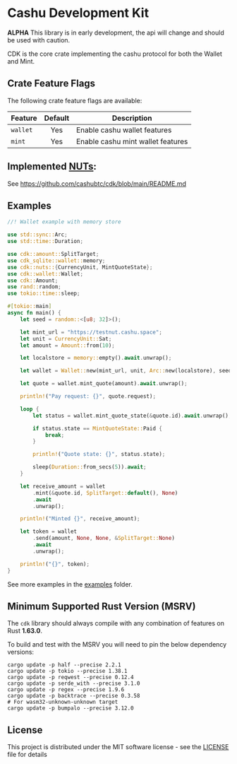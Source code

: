 
# Cashu Development Kit

**ALPHA** This library is in early development, the api will change and should be used with caution.

CDK is the core crate implementing the cashu protocol for both the Wallet and Mint.

## Crate Feature Flags

The following crate feature flags are available:

| Feature     | Default | Description                        |
|-------------|:-------:|------------------------------------|
| `wallet`    |   Yes   | Enable cashu wallet features       |
| `mint`      |   Yes   | Enable cashu mint wallet features  |

## Implemented [NUTs](https://github.com/cashubtc/nuts/):

See <https://github.com/cashubtc/cdk/blob/main/README.md>

## Examples

```rust
//! Wallet example with memory store

use std::sync::Arc;
use std::time::Duration;

use cdk::amount::SplitTarget;
use cdk_sqlite::wallet::memory;
use cdk::nuts::{CurrencyUnit, MintQuoteState};
use cdk::wallet::Wallet;
use cdk::Amount;
use rand::random;
use tokio::time::sleep;

#[tokio::main]
async fn main() {
    let seed = random::<[u8; 32]>();

    let mint_url = "https://testnut.cashu.space";
    let unit = CurrencyUnit::Sat;
    let amount = Amount::from(10);

    let localstore = memory::empty().await.unwrap();

    let wallet = Wallet::new(mint_url, unit, Arc::new(localstore), seed);

    let quote = wallet.mint_quote(amount).await.unwrap();

    println!("Pay request: {}", quote.request);

    loop {
        let status = wallet.mint_quote_state(&quote.id).await.unwrap();

        if status.state == MintQuoteState::Paid {
            break;
        }

        println!("Quote state: {}", status.state);

        sleep(Duration::from_secs(5)).await;
    }

    let receive_amount = wallet
        .mint(&quote.id, SplitTarget::default(), None)
        .await
        .unwrap();

    println!("Minted {}", receive_amount);

    let token = wallet
        .send(amount, None, None, &SplitTarget::None)
        .await
        .unwrap();

    println!("{}", token);
}

```

See more examples in the [examples](./examples) folder.

## Minimum Supported Rust Version (MSRV)

The `cdk` library should always compile with any combination of features on Rust **1.63.0**.

To build and test with the MSRV you will need to pin the below dependency versions:

```shell
cargo update -p half --precise 2.2.1
cargo update -p tokio --precise 1.38.1
cargo update -p reqwest --precise 0.12.4
cargo update -p serde_with --precise 3.1.0
cargo update -p regex --precise 1.9.6
cargo update -p backtrace --precise 0.3.58
# For wasm32-unknown-unknown target
cargo update -p bumpalo --precise 3.12.0
```


## License

This project is distributed under the MIT software license - see the [LICENSE](../../LICENSE) file for details
